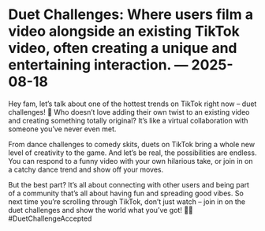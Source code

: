# Duet Challenges: Where users film a video alongside an existing TikTok video, often creating a unique and entertaining interaction. — 2025-08-18

Hey fam, let’s talk about one of the hottest trends on TikTok right now – duet challenges! 🌟 Who doesn’t love adding their own twist to an existing video and creating something totally original? It’s like a virtual collaboration with someone you’ve never even met. 

From dance challenges to comedy skits, duets on TikTok bring a whole new level of creativity to the game. And let’s be real, the possibilities are endless. You can respond to a funny video with your own hilarious take, or join in on a catchy dance trend and show off your moves. 

But the best part? It’s all about connecting with other users and being part of a community that’s all about having fun and spreading good vibes. So next time you’re scrolling through TikTok, don’t just watch – join in on the duet challenges and show the world what you’ve got! 💃✨ #DuetChallengeAccepted